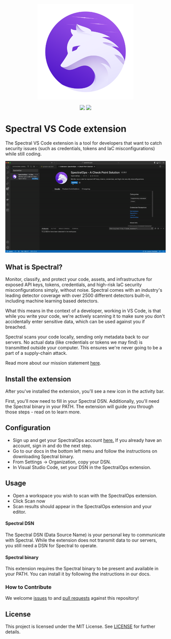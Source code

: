 <p>
    <br/>
    <br/>
    <p align="center">
    <a href="http://spectralops.io"> 
        <img alt="SpectralOps logo" src="./media/spectral.png" width="300"/>
    </a>
    </p>
    <p align="center">
        <img src="https://github.com/spectralops/vscode-extension/actions/workflows/vscode-extension-ci.yml/badge.svg"/>
        <img src="https://img.shields.io/badge/license-MIT-brightgreen"/>
    </p>
</p>

# Spectral VS Code extension

The Spectral VS Code extension is a tool for developers that want to catch security issues (such as credentials, tokens and IaC misconfigurations) while still coding.

<p align="center">
    <img src="./media/spectral-demo.gif">
</p>

## What is Spectral?

Monitor, classify, and protect your code, assets, and infrastructure for exposed API keys, tokens, credentials, and high-risk IaC security misconfigurations simply, without noise. Spectral comes with an industry's leading detector coverage with over 2500 different detectors built-in, including machine learning based detectors.

What this means in the context of a developer, working in VS Code, is that while you write your code, we're actively scanning it to make sure you don't accidentally enter sensitive data, which can be used against you if breached.

Spectral scans your code locally, sending only metadata back to our servers. No actual data (like credentials or tokens we may find) is transmitted outside your computer. This ensures we're never going to be a part of a supply-chain attack.

Read more about our mission statement [here](https://spectralops.io/).

## Install the extension

After you've installed the extension, you'll see a new icon in the activity bar.

First, you'll now need to fill in your Spectral DSN. Additionally, you'll need the Spectral binary in your PATH. The extension will guide you through those steps - read on to learn more.

## Configuration

- Sign up and get your SpectralOps account [here.](https://get.spectralops.io/signup) If you already have an account, sign in and do the next step.
- Go to our docs in the bottom left menu and follow the instructions on downloading Spectral binary.
- From Settings -> Organization, copy your DSN.
- In Visual Studio Code, set your DSN in the SpectralOps extension.

## Usage

- Open a workspace you wish to scan with the SpectralOps extension.
- Click Scan now 
- Scan results should appear in the SpectralOps extension and your editor.

#### Spectral DSN

The Spectral DSN (Data Source Name) is your personal key to communicate with Spectral. While the extension does not transmit data to our servers, you still need a DSN for Spectral to operate.

#### Spectral binary

This extension requires the Spectral binary to be present and available in your PATH. You can install it by following the instructions in our docs.

### How to Contribute

We welcome [issues](https://github.com/SpectralOps/vscode-extension/issues) to and [pull requests](https://github.com/SpectralOps/vscode-extension/pulls) against this repository!

## License

This project is licensed under the MIT License. See [LICENSE](LICENSE) for further details.


